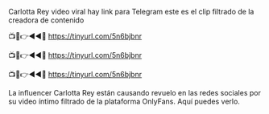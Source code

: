 Carlotta Rey video viral hay link para Telegram este es el clip filtrado de la creadora de contenido

📺📱👉◄◄🔴  https://tinyurl.com/5n6bjbnr

📺📱👉◄◄🔴  https://tinyurl.com/5n6bjbnr

📺📱👉◄◄🔴  https://tinyurl.com/5n6bjbnr


La influencer Carlotta Rey están causando revuelo en las redes sociales por su video íntimo filtrado de la plataforma OnlyFans. Aquí puedes verlo.
